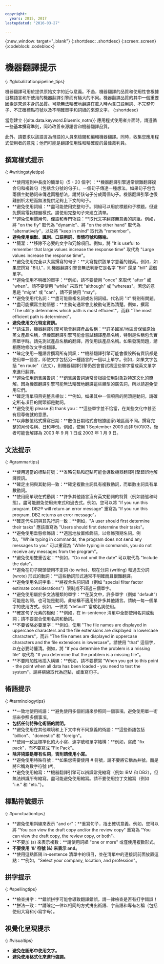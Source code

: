 ```yaml
---

copyright:
  years: 2015, 2017
lastupdated: "2016-03-27"

---
```


{:new_window: target="_blank"}
{:shortdesc: .shortdesc}
{:screen:.screen}
{:codeblock:.codeblock}


# 機器翻譯提示
{: #globalizationpipeline_tips}

機器翻譯可用於提供原始文字的近似意義。不過，機器翻譯的品質和使用性會根據目標語言和所使用的機器翻譯引擎而有極大的不同。機器翻譯品質的其中一個重要因素是來源本身的品質。可能無法精確地翻譯在載入時內含口語用詞、不完整句子、不正確標點符號以及不明確單字和詞組的來源文字。
{:shortdesc}

當您建立 {{site.data.keyword.Bluemix_notm}} 應用程式使用者介面時，請遵循一些基本撰寫準則，同時改善來源語言和機器翻譯品質。

此外，請要求以該語言為母語的人員來檢閱和編輯機器翻譯。同時，收集您應用程式使用者的意見；他們可能是翻譯使用性和精確度的最佳裁判員。

## 撰寫樣式提示
{: #writingstyletips}

* **使用短到中長度的簡單句（5 - 20 個字）：**機器翻譯引擎通常很難翻譯複合句和複雜句（包括含分號的句子）。一個句子傳達一種想法。如果句子包含兩個主動動詞來傳達兩種想法，請將該句子分成兩個句子。機器翻譯引擎也很難剖析太短而無法提供足夠上下文的句子。
* **避免使用詞組：**盡可能使用完整句子。詞組可以用於標題和子標題，但避免撰寫電報標題樣式。請使用完整句子來建立清單。
* **避免使用慣用句、俚語和專門術語：**取代文字翻譯無意義的詞組。例如，將 "on the fly" 取代為 "dynamic"、將 "on the other hand" 取代為 "alternatively"，以及將 "keep in mind" 取代為 "remember"。
* **避免使用幽默、諷刺、口語用詞、表情符號和隱喻。**
* **簡潔：**移除不必要的文字和冗餘項目。例如，將 "It is useful to remember that large values increase the response time" 取代為 "Large values increase the response time"。
* **避免使用完全以大寫撰寫的句子：**大寫提供該單字意義的線索。例如，如果您撰寫 "BILL"，則機器翻譯引擎會無法判斷它是名字 "Bill" 還是 "bill" 這個單字。
* **避免使用不明確的單字：**例如，請不要使用 "once" 來取代 "after" 或 "when"。請不要使用 "while" 來取代 "although" 或 "whereas"。若您的意思是 "might" 或 "can"，請不要使用 "may"。
* **避免使用代名詞：**盡可能重複名詞或名詞詞組。代名詞 "it" 特別有問題。
* **盡可能撰寫主動語態：**主動句通常會比被動句更為清楚。例如，撰寫 "The utility determines which path is most efficient"，而非 "The most efficient path is determined"。
* **避免使用文化特定資訊。**
* **請注意，機器翻譯引擎可能會翻譯產品名稱：**許多國家/地區會保留原始英文產品名稱，但機器翻譯引擎可能會嘗試翻譯產品名稱，特別是名稱包含實際單字時。請先測試產品名稱的翻譯，再使用該產品名稱。如果發現問題，請相應地修改文字或翻譯。
* **確定使用一種語言撰寫所有資訊：**機器翻譯引擎可能會假設所有資訊都是使用單一語言，即使文字包括另一種語言的一個以上單字。例如，如果文字包括 "en route"（法文），則機器翻譯引擎仍然會嘗試將這些單字當成英文單字來進行翻譯。
* **避免使用銷售廣告詞：**銷售廣告詞通常會根據使用對象對特定文化的瞭解。因為機器翻譯引擎可能無法精確地翻譯這些類型的廣告詞，所以請避免使用它們。
* **確定清單項目完整且相似：**例如，如果其中一個項目的開頭是動詞，請確定所有項目的開頭都是動詞。
* **避免使用 please 和 thank you：**這些單字並不恰當，在某些文化中甚至有屈尊俯就的意思。
* **以非數值格式撰寫日期：**數值日期格式會根據國家/地區而不同。撰寫完整的月份名稱、日和年份。例如，使用 1 September 2003 而非 9/01/03，後者可能會解譯為 2003 年 9 月 1 日或 2003 年 1 月 9 日。

## 文法提示
{: #grammartips}

* **使用適當的標點符號：**省略句點和逗點可能會導致機器翻譯引擎錯誤地解譯資訊。
* **確定主詞與其動詞一致：**確定複數主詞具有複數動詞，而單數主詞具有單數動詞。
* **使用簡單現在式動詞：**許多其他語言沒有英文動詞的特質（例如語態和時態）。盡可能避免使用未來式和過去式。例如，您可以將 "If you run this program, DB2® will return an error message" 重寫為 "If you run this program, DB2 returns an error message"。
* **確定代名詞與其先行詞一致：**例如，"A user should first determine their tasks" 應該重寫為 "Users should first determine their tasks"。
* **避免使用垂懸修飾語：**適當地放置修飾語，以修飾預期名詞。例如，"While typing in commands, the program does not send any messages to you" 可以重寫為 "While typing in commands, you do not receive any messages from the program"。
* **避免使用雙重否定：**例如，"Do not omit the date" 可以取代為 "Include the date"。
* **避免在句子開頭使用不定詞 (to write)、現在分詞 (writing) 和過去分詞 (wrote) 形式的動詞：**這些動詞形式通常不明確而且很難翻譯。
* **避免使用名詞字串：**將複合名詞詞組（例如 "special filter factor estimate considerations"）限制成不超過三個單字。
* **避免使用屬於多文法種類的單字：**在英文中，許多單字（例如 "default"）可能是名詞，也可能是動詞。此結構不適用於許多其他語言。請統一每一個單字的使用方式。例如，一律將 "default" 當成名詞使用。
* **確定句子元素的相似：**例如，在 in-sentence 清單中全部使用名詞或動詞；請不要混合使用名詞和動詞。
* **不要省略必要單字：**例如，使用 "The file names are displayed in uppercase characters and the file extensions are displayed in lowercase characters"，而非 "The file names are displayed in uppercase characters and the file extensions in lowercase"。請使用 "that" 這個字，以在必要時釐清。例如，將 "If you determine the problem is a missing file" 取代為 "If you determine that the problem is a missing file"。
* **不要附加性地插入橫線：**例如，請不要撰寫 "When you get to this point - the point when all data has been loaded - you need to test the system"。請將橫線取代為逗點，或重寫句子。

## 術語提示
{: #terminologytips}

* **一致地使用術語：**避免使用多個術語來參照同一個事項。避免使用單一術語來參照多個事項。
* **包括任何特殊化術語的說明。**
* **避免使用在其他環境和上下文中有不同意義的術語：**這些術語包括 "billion"、"domestic" 和 "foreign"。
* **使用一致且標準化的大小寫、連字號和單字結構：**例如，寫成 "fix pack"，而不要寫成 "Fix Pack"。
* **除非術語是專有名詞，否則請使用小寫。**
* **避免使用特殊符號：**如果您需要使用 # 符號，請不要將它稱為井號。而是將它稱為數字符號 (#)。
* **避免使用縮寫：**機器翻譯引擎可以辨識常見縮寫（例如 IBM 和 DB2），但無法辨識所有縮寫。盡可能避免使用縮寫。請不要使用拉丁文縮寫（例如 "i.e." 和 "etc."）。

## 標點符號提示
{: #punctuationtips}

* **避免使用斜線來表示 "and or"：**重寫句子，指出確切意義。例如，您可以將 "You can view the draft copy and/or the review copy" 重寫為 "You can view the draft copy, the review copy, or both"。
* **不要加 (s) 來表示複數：**請使用詞組 "one or more" 或僅使用複數形式。
* **不要使用 '&' 符號 (&) 來表示 and。**
* **使用逗點區隔 in-sentence 清單中的項目，並在清單中的連接詞前面放置逗點：**例如，"Select your company, location, and profession"。

## 拼字提示
{: #spellingtips}

* **檢查拼字：**錯誤拼字可能會導致翻譯錯誤。請一律檢查是否有打字錯誤！
* **拼法一致：**請確定一律以相同的方式拼出術語、字首語和專有名稱（包括使用大寫和小寫字母）。

## 視覺化呈現提示
{: #visualtips}

* **避免在圖形中使用文字。**
* **避免使用格式化來進行強調。**

